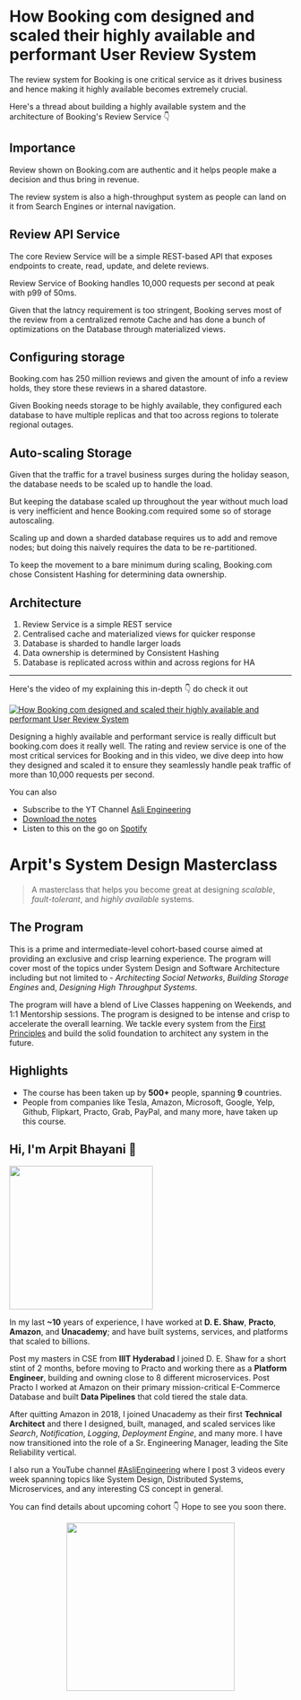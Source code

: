 How Booking com designed and scaled their highly available and performant User Review System
===


The review system for Booking is one critical service as it drives business and hence making it highly available becomes extremely crucial.

Here's a thread about building a highly available system and the architecture of Booking's Review Service 👇‍

## Importance

Review shown on Booking.com are authentic and it helps people make a decision and thus bring in revenue.

The review system is also a high-throughput system as people can land on it from Search Engines or internal navigation.

## Review API Service

The core Review Service will be a simple REST-based API that exposes endpoints to create, read, update, and delete reviews.

Review Service of Booking handles 10,000 requests per second at peak with p99 of 50ms.

Given that the latncy requirement is too stringent, Booking serves most of the review from a centralized remote Cache and has done a bunch of optimizations on the Database through materialized views.

## Configuring storage

Booking.com has 250 million reviews and given the amount of info a review holds, they store these reviews in a shared datastore. 

Given Booking needs storage to be highly available, they configured each database to have multiple replicas and that too across regions to tolerate regional outages.

## Auto-scaling Storage

Given that the traffic for a travel business surges during the holiday season, the database needs to be scaled up to handle the load.

But keeping the database scaled up throughout the year without much load is very inefficient and hence Booking.com required some so of storage autoscaling.

Scaling up and down a sharded database requires us to add and remove nodes; but doing this naively requires the data to be re-partitioned.

To keep the movement to a bare minimum during scaling, Booking.com chose Consistent Hashing for determining data ownership.

## Architecture

1. Review Service is a simple REST service
2. Centralised cache and materialized views for quicker response
3. Database is sharded to handle larger loads
4. Data ownership is determined by Consistent Hashing
5. Database is replicated across within and across regions for HA
<hr />


<p>Here's the video of my explaining this in-depth 👇‍ do check it out</p>

[![How Booking com designed and scaled their highly available and performant User Review System](https://i.ytimg.com/vi/BFyWl9MNDjY/mqdefault.jpg)](https://www.youtube.com/watch?v=BFyWl9MNDjY)

Designing a highly available and performant service is really difficult but booking.com does it really well. The rating and review service is one of the most critical services for Booking and in this video, we dive deep into how they designed and scaled it to ensure they seamlessly handle peak traffic of more than 10,000 requests per second.

You can also
 - Subscribe to the YT Channel [Asli Engineering](https://youtube.com/c/ArpitBhayani)
 - [Download the notes](https://drive.google.com/file/d/1oxo-BsAUbqCGnfCjYTqw82kpLU1OZ_Cw/view?usp=share_link)
 - Listen to this on the go on [Spotify](https://open.spotify.com/show/7qMoamm2iZQrsPVm6IQLoD)

# Arpit's System Design Masterclass

> A masterclass that helps you become great at designing _scalable_, _fault-tolerant_, and _highly available_ systems.

## The Program

This is a prime and intermediate-level cohort-based course aimed at providing an exclusive and crisp learning experience. The program will cover most of the topics under System Design and Software Architecture including but not limited to - _Architecting Social Networks_, _Building Storage Engines_ and, _Designing High Throughput Systems_.

The program will have a blend of Live Classes happening on Weekends, and 1:1 Mentorship sessions. The program is designed to be intense and crisp to accelerate the overall learning. We tackle every system from the [First Principles](https://en.wikipedia.org/wiki/First_principle) and build the solid foundation to architect any system in the future.


## Highlights

 - The course has been taken up by __500+__ people, spanning __9__ countries.
 - People from companies like Tesla, Amazon, Microsoft, Google, Yelp, Github, Flipkart, Practo, Grab, PayPal, and many more, have taken up this course.


## Hi, I'm Arpit Bhayani 👋

<img width="256px" src="https://arpitbhayani.me/static/img/arpit.jpg" />

In my last **~10** years of experience, I have worked at **D. E. Shaw**, **Practo**, **Amazon**, and **Unacademy**; and have built systems, services, and platforms that scaled to billions.

Post my masters in CSE from **IIIT Hyderabad** I joined D. E. Shaw for a short stint of 2 months, before moving to Practo and working there as a **Platform Engineer**, building and owning close to 8 different microservices. Post Practo I worked at Amazon on their primary mission-critical E-Commerce Database and built **Data Pipelines** that cold tiered the stale data.

After quitting Amazon in 2018, I joined Unacademy as their first **Technical Architect** and there I designed, built, managed, and scaled services like _Search_, _Notification_, _Logging_, _Deployment Engine_, and many more. I have now transitioned into the role of a Sr. Engineering Manager, leading the Site Reliability vertical.

I also run a YouTube channel [#AsliEngineering](https://www.youtube.com/c/ArpitBhayani) where I post 3 videos every week spanning topics like System Design, Distributed Systems, Microservices, and any interesting CS concept in general.

You can find details about upcoming cohort 👇‍ Hope to see you soon there.

<center>
<a target="_blank" href="https://arpitbhayani.me/masterclass">
<img src="https://user-images.githubusercontent.com/4745789/137859181-d4499cf4-ce65-4466-8b88-a078ece0f081.PNG" width="300px" />
</a>
</center>